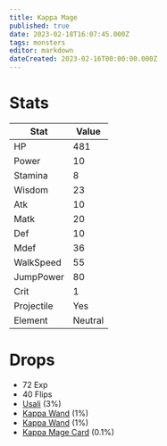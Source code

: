 ```yaml
---
title: Kappa Mage
published: true
date: 2023-02-18T16:07:45.000Z
tags: monsters
editor: markdown
dateCreated: 2023-02-16T00:00:00.000Z
---
```


# Stats
|Stat|Value|
|-|-|
|HP|481|
|Power|10|
|Stamina|8|
|Wisdom|23|
|Atk|10|
|Matk|20|
|Def|10|
|Mdef|36|
|WalkSpeed|55|
|JumpPower|80|
|Crit|1|
|Projectile|Yes|
|Element|Neutral|

# Drops
 * 72 Exp
 * 40 Flips
 * [Usali](/items/usali.md) (3%)
 * [Kappa Wand](/items/kappa-wand.md) (1%)
 * [Kappa Wand](/items/kappa-wand.md) (1%)
 * [Kappa Mage Card](/items/kappa-mage-card.md) (0.1%)
